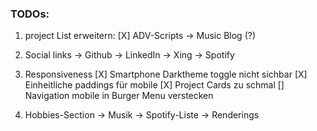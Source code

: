 ### TODOs:

1. project List erweitern: 
    [X] ADV-Scripts
    -> Music Blog (?)

2. Social links
    -> Github
    -> LinkedIn
    -> Xing
    -> Spotify

3. Responsiveness
    [X] Smartphone Darktheme toggle nicht sichbar
    [X] Einheitliche paddings für mobile
    [X] Project Cards zu schmal
    [] Navigation mobile in Burger Menu verstecken

4. Hobbies-Section
    -> Musik
    -> Spotify-Liste
    -> Renderings